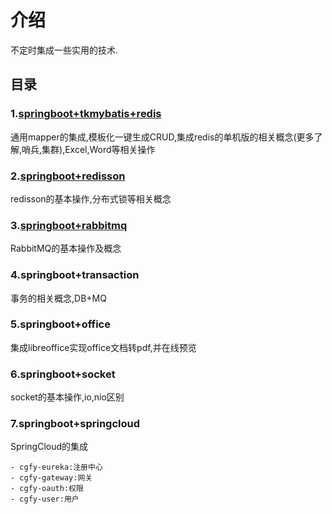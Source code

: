 # 介绍
不定时集成一些实用的技术.

## 目录
### 1.[springboot+tkmybatis+redis](https://gitee.com/free/Mapper/wikis/Home )
通用mapper的集成,模板化一键生成CRUD,集成redis的单机版的相关概念(更多了解,哨兵,集群),Excel,Word等相关操作

### 2.[springboot+redisson](https://blog.csdn.net/qq877507054/article/details/107610780)
redisson的基本操作,分布式锁等相关概念

### 3.[springboot+rabbitmq](https://blog.csdn.net/qq877507054/article/details/102967445)
RabbitMQ的基本操作及概念

### 4.springboot+transaction
事务的相关概念,DB+MQ

### 5.springboot+office
集成libreoffice实现office文档转pdf,并在线预览

### 6.springboot+socket
socket的基本操作,io,nio区别

### 7.springboot+springcloud
SpringCloud的集成

    - cgfy-eureka:注册中心
    - cgfy-gateway:网关
    - cgfy-oauth:权限
    - cgfy-user:用户


